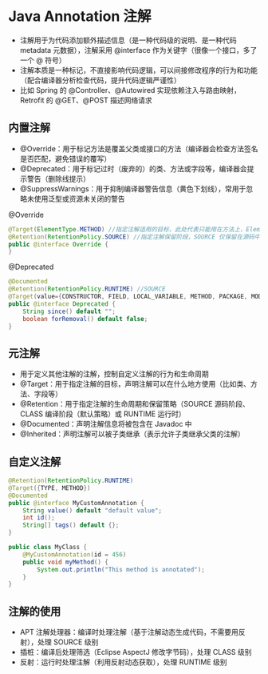 # Java Annotation 注解
- 注解用于为代码添加额外描述信息（是一种代码级的说明、是一种代码 metadata 元数据），注解采用 @interface 作为关键字（很像一个接口，多了一个 @ 符号）
- 注解本质是一种标记，不直接影响代码逻辑，可以间接修改程序的行为和功能（配合编译器分析检查代码，提升代码逻辑严谨性）
- 比如 Spring 的 @Controller、@Autowired 实现依赖注入与路由映射，Retrofit 的 @GET、@POST 描述网络请求

## 内置注解
- @Override：用于标记方法是覆盖父类或接口的方法（编译器会检查方法签名是否匹配，避免错误的覆写）
- @Deprecated：用于标记过时（废弃的）的类、方法或字段等，编译器会提示警告（删除线提示）
- @SuppressWarnings：用于抑制编译器警告信息（黄色下划线），常用于忽略未使用泛型或资源未关闭的警告

@Override
```java
@Target(ElementType.METHOD) //指定注解适用的目标，此处代表只能用在方法上，ElementType.TYPE 类、接口（包括注解类型）、枚举，FIELD 字段（包括枚举常量），ANNOTATION_TYPE 用于元注解
@Retention(RetentionPolicy.SOURCE) //指定注解保留阶段，SOURCE 仅保留在源码中，编译后丢弃，CLASS 保留在字节码中，运行时不可见，RUNTIME 保留在运行时，可通过反射读取
public @interface Override {
}
```

@Deprecated
```java
@Documented
@Retention(RetentionPolicy.RUNTIME) //SOURCE
@Target(value={CONSTRUCTOR, FIELD, LOCAL_VARIABLE, METHOD, PACKAGE, MODULE, PARAMETER, TYPE})
public @interface Deprecated {
    String since() default "";
    boolean forRemoval() default false;
}
```

## 元注解
- 用于定义其他注解的注解，控制自定义注解的行为和生命周期
- @Target：用于指定注解的目标，声明注解可以在什么地方使用（比如类、方法、字段等）
- @Retention：用于指定注解的生命周期和保留策略（SOURCE 源码阶段、CLASS 编译阶段（默认策略）或 RUNTIME 运行时）
- @Documented：声明注解信息将被包含在 Javadoc 中
- @Inherited：声明注解可以被子类继承（表示允许子类继承父类的注解）

## 自定义注解
```java
@Retention(RetentionPolicy.RUNTIME)
@Target({TYPE, METHOD})
@Documented
public @interface MyCustomAnnotation {
    String value() default "default value";
    int id();
    String[] tags() default {};
}
```

```java
public class MyClass {
    @MyCustomAnnotation(id = 456)
    public void myMethod() {
        System.out.println("This method is annotated");
    }
}
```

## 注解的使用
- APT 注解处理器：编译时处理注解（基于注解动态生成代码，不需要用反射），处理 SOURCE 级别
- 插桩：编译后处理筛选（Eclipse AspectJ 修改字节码），处理 CLASS 级别
- 反射：运行时处理注解（利用反射动态获取），处理 RUNTIME 级别

